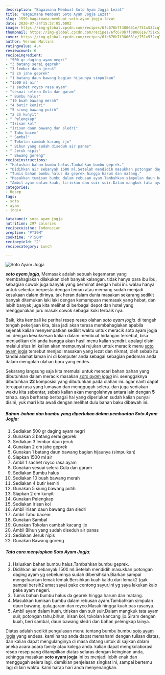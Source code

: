 ```yaml
---
description: "Bagaimana Membuat Soto Ayam Jogja Lezat"
title: "Bagaimana Membuat Soto Ayam Jogja Lezat"
slug: 1599-bagaimana-membuat-soto-ayam-jogja-lezat
date: 2020-07-24T15:57:05.500Z
image: https://img-global.cpcdn.com/recipes/6fc670b7f380661e/751x532cq70/soto-ayam-jogja-foto-resep-utama.jpg
thumbnail: https://img-global.cpcdn.com/recipes/6fc670b7f380661e/751x532cq70/soto-ayam-jogja-foto-resep-utama.jpg
cover: https://img-global.cpcdn.com/recipes/6fc670b7f380661e/751x532cq70/soto-ayam-jogja-foto-resep-utama.jpg
author: Vernon Mullins
ratingvalue: 4.4
reviewcount: 6
recipeingredient:
- "500 gr daging ayam negri"
- "3 batang serai geprek"
- "3 lembar daun jeruk"
- "2 cm jahe geprek"
- "1 batang daun bawang bagian hijaunya simpulkan"
- "1500 ml air"
- "1 sachet royco rasa ayam"
- "sesuai selera Gula dan garam"
- " Bumbu halus"
- "10 buah bawang merah"
- "4 butir kemiri"
- "5 siung bawang putih"
- "2 cm kunyit"
- " Pelengkap"
- "Irisan kol"
- "Irisan daun bawang dan sledri"
- " Tahu bacem"
- " Sambal"
- " Tokolan cambah kacang ijo"
- " Bihun yang sudah diseduh air panas"
- " Jeruk nipis"
- " Bawang goreng"
recipeinstructions:
- "Haluskan bahan bumbu halus.Tambahkan bumbu geprek."
- "Didihkan air sebanyak 1500 ml.Setelah mendidih masukkan potongan daging ayam yg sebelumnya sudah dibersihkan.Biarkan sampai mengeluarkan lemak lemak.Bersihkan kuah kaldu dari lemak2 (gak sampai bersih2 amat saya) pake centong sayur.Ini yg saya lakukan kalo pake ayam negeri."
- "Tumis bahan bumbu halus da geprek hingga harum dan matang."
- "Masukkan tumisan bumbu dalam rebusan ayam.Tambahkan simpulan daun bawang, gula,garam dan royco.Masak hingga kuah pas rasanya."
- "Ambil ayam dalam kuah, tiriskan dan suir suir.Dalam mangkuk tata ayam suir, potongan tahu,bihun, irisan kol, tokolan kancang ijo.Siram dengan kuah, beri sambal, daun bawang sledri dan bahan pelengkap lainya."
categories:
- Resep
tags:
- soto
- ayam
- jogja

katakunci: soto ayam jogja 
nutrition: 297 calories
recipecuisine: Indonesian
preptime: "PT39M"
cooktime: "PT50M"
recipeyield: "2"
recipecategory: Lunch

---
```



![Soto Ayam Jogja](https://img-global.cpcdn.com/recipes/6fc670b7f380661e/751x532cq70/soto-ayam-jogja-foto-resep-utama.jpg)

<b><i>soto ayam jogja</i></b>, Memasak adalah sebuah kegemaran yang membahagiakan dilakukan oleh banyak kalangan. tidak hanya para ibu ibu, sebagian cowok juga banyak yang berminat dengan hobi ini. walau hanya untuk sekedar berpesta dengan teman atau memang sudah menjadi kesukaan dalam dirinya. tak heran dalam dunia masakan sekarang sedikit banyak ditemukan laki laki dengan kemampuan memasak yang hebat, dan lebih banyak juga kita melihat di berbagai depot dan hotel yang menggunakan juru masak cowok sebagai koki terbaik nya.

Baik, kita kembali ke perihal resep resep olahan <i>soto ayam jogja</i>. di tengah tengah pekerjaan kita, bisa jadi akan terasa membahagiakan apabila sejenak kalian menyempatkan sedikit waktu untuk meracik soto ayam jogja ini. dengan kesuksesan kalian dalam membuat hidangan tersebut, bisa menjadikan diri anda bangga akan hasil menu kalian sendiri. apalagi disini melalui situs ini kalian akan mempunyai rujukan untuk meracik menu <u>soto ayam jogja</u> tersebut menjadi masakan yang lezat dan nikmat, oleh sebab itu tandai alamat laman ini di komputer anda sebagai sebagian pedoman anda dalam mengolah olahan baru yang endes.




Sekarang langsung saja kita memulai untuk mencari bahan bahan yang dibutuhkan dalam meracik masakan <u><i>soto ayam jogja</i></u> ini. seenggaknya dibutuhkan <b>22</b> komposisi yang dibutuhkan pada olahan ini. agar nanti dapat tercapai rasa yang lumayan dan menggugah selera. dan juga sediakan waktu kita sebentar, sebab kalian akan mengolahnya antara lain dengan <b>5</b> tahap. saya berharap berbagai hal yang diperlukan sudah kalian punyai disini, yuk mari kita awali dengan melihat dulu bahan baku dibawah ini.

<!--inarticleads1-->

##### Bahan-bahan dan bumbu yang diperlukan dalam pembuatan Soto Ayam Jogja:

1. Sediakan 500 gr daging ayam negri
1. Gunakan 3 batang serai geprek
1. Sediakan 3 lembar daun jeruk
1. Gunakan 2 cm jahe geprek
1. Gunakan 1 batang daun bawang bagian hijaunya (simpulkan)
1. Siapkan 1500 ml air
1. Ambil 1 sachet royco rasa ayam
1. Gunakan sesuai selera Gula dan garam
1. Sediakan  Bumbu halus
1. Sediakan 10 buah bawang merah
1. Sediakan 4 butir kemiri
1. Gunakan 5 siung bawang putih
1. Siapkan 2 cm kunyit
1. Gunakan  Pelengkap
1. Sediakan Irisan kol
1. Ambil Irisan daun bawang dan sledri
1. Ambil  Tahu bacem
1. Gunakan  Sambal
1. Gunakan  Tokolan cambah kacang ijo
1. Ambil  Bihun yang sudah diseduh air panas
1. Sediakan  Jeruk nipis
1. Gunakan  Bawang goreng




<!--inarticleads2-->

##### Tata cara menyiapkan Soto Ayam Jogja:

1. Haluskan bahan bumbu halus.Tambahkan bumbu geprek.
1. Didihkan air sebanyak 1500 ml.Setelah mendidih masukkan potongan daging ayam yg sebelumnya sudah dibersihkan.Biarkan sampai mengeluarkan lemak lemak.Bersihkan kuah kaldu dari lemak2 (gak sampai bersih2 amat saya) pake centong sayur.Ini yg saya lakukan kalo pake ayam negeri.
1. Tumis bahan bumbu halus da geprek hingga harum dan matang.
1. Masukkan tumisan bumbu dalam rebusan ayam.Tambahkan simpulan daun bawang, gula,garam dan royco.Masak hingga kuah pas rasanya.
1. Ambil ayam dalam kuah, tiriskan dan suir suir.Dalam mangkuk tata ayam suir, potongan tahu,bihun, irisan kol, tokolan kancang ijo.Siram dengan kuah, beri sambal, daun bawang sledri dan bahan pelengkap lainya.




Diatas adalah sedikit pengulasan menu tentang bumbu bumbu <u>soto ayam jogja</u> yang endess. kami harap anda dapat memahami dengan tulisan diatas, dan kalian dapat mengulanginya di masa datang untuk di sajikan dalam aneka acara acara family atau kolega anda. kalian dapat mengkolaborasi resep resep yang ditampilkan diatas selaras dengan keinginan anda, sehingga masakan <b>soto ayam jogja</b> ini bs menjadi lebih enak dan menggugah selera lagi. demikian penjelasan singkat ini, sampai bertemu lagi di lain waktu. kami harap hari anda menyenangkan.
